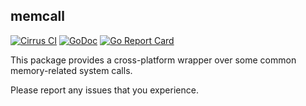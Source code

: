 memcall
-------

[![Cirrus CI](https://api.cirrus-ci.com/github/awnumar/memcall.svg)](https://cirrus-ci.com/github/awnumar/memcall)
[![GoDoc](https://godoc.org/github.com/awnumar/memcall?status.svg)](https://godoc.org/github.com/awnumar/memcall)
[![Go Report Card](https://goreportcard.com/badge/github.com/awnumar/memcall)](https://goreportcard.com/report/github.com/awnumar/memcall)

This package provides a cross-platform wrapper over some common memory-related system calls.

Please report any issues that you experience.

